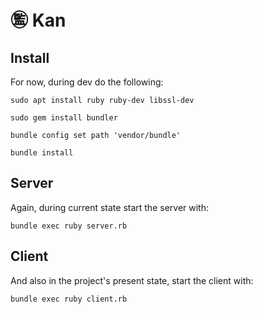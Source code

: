 # ㊬ Kan
## Install
For now, during dev do the following:

`sudo apt install ruby ruby-dev libssl-dev`

`sudo gem install bundler`

`bundle config set path 'vendor/bundle'`

`bundle install`

## Server

Again, during current state start the server with:

`bundle exec ruby server.rb`

## Client

And also in the project's present state, start the client with:

`bundle exec ruby client.rb`